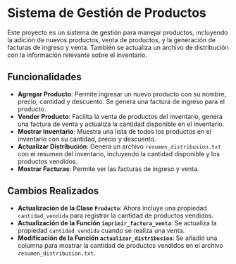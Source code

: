 # Sistema de Gestión de Productos

Este proyecto es un sistema de gestión para manejar productos, incluyendo la adición de nuevos productos, venta de productos, y la generación de facturas de ingreso y venta. También se actualiza un archivo de distribución con la información relevante sobre el inventario.

## Funcionalidades

- **Agregar Producto**: Permite ingresar un nuevo producto con su nombre, precio, cantidad y descuento. Se genera una factura de ingreso para el producto.
- **Vender Producto**: Facilita la venta de productos del inventario, genera una factura de venta y actualiza la cantidad disponible en el inventario.
- **Mostrar Inventario**: Muestra una lista de todos los productos en el inventario con su cantidad, precio y descuento.
- **Actualizar Distribución**: Genera un archivo `resumen_distribusion.txt` con el resumen del inventario, incluyendo la cantidad disponible y los productos vendidos.
- **Mostrar Facturas**: Permite ver las facturas de ingreso y venta.

## Cambios Realizados

- **Actualización de la Clase `Producto`**: Ahora incluye una propiedad `cantidad_vendida` para registrar la cantidad de productos vendidos.
- **Actualización de la Función `imprimir_factura_venta`**: Se actualiza la propiedad `cantidad_vendida` cuando se realiza una venta.
- **Modificación de la Función `actualizar_distribusion`**: Se añadió una columna para mostrar la cantidad de productos vendidos en el archivo `resumen_distribusion.txt`.




